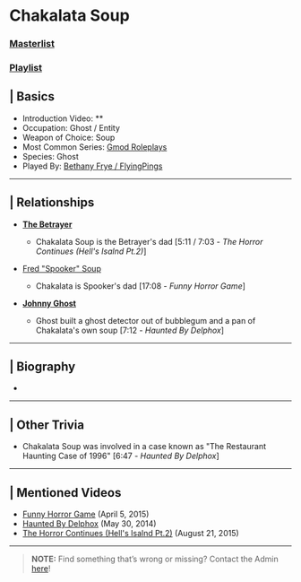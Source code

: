 # Chakalata Soup
### [Masterlist]()
### [Playlist](https://www.youtube.com/playlist?list=PLwljWXtmIKiR--7rH1xDP2-4TeErEeK_K)

## | Basics
- Introduction Video: **
- Occupation: Ghost / Entity
- Weapon of Choice: Soup
- Most Common Series: [Gmod Roleplays](6.Series/Gmod/Roleplays.md)
- Species: Ghost
- Played By: [Bethany Frye / FlyingPings](3.Siblings/3.3.Bethany-Frye-FlyingPings.md)

----

## | Relationships
- [**The Betrayer**](5.Character/One-Off_Uncommon.md)
  - Chakalata Soup is the Betrayer's dad \[5:11 / 7:03 - *The Horror Continues (Hell's Isalnd Pt.2)*]

- [Fred "Spooker" Soup](5.Characters/Fred_Spooker_Soup.md)
  - Chakalata is Spooker's dad \[17:08 - *Funny Horror Game*]

- [**Johnny Ghost**](5.Characters/Johnny_Ghost.md)
  - Ghost built a ghost detector out of bubblegum and a pan of Chakalata's own soup \[7:12 - *Haunted By Delphox*]

----

## | Biography
- 

----

## | Other Trivia
- Chakalata Soup was involved in a case known as "The Restaurant Haunting Case of 1996" \[6:47 - *Haunted By Delphox*]  

----

## | Mentioned Videos
- [Funny Horror Game](https://youtu.be/W_p-t0KtS3U) \(April 5, 2015)
- [Haunted By Delphox](https://youtu.be/gVmjfDiJ184) \(May 30, 2014)
- [The Horror Continues (Hell's Isalnd Pt.2)](https://youtu.be/YSmqZ0T6Enk) \(August 21, 2015)

----

> **NOTE:** Find something that’s wrong or missing? Contact the Admin [here](../chapter_2.md)!
